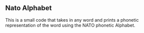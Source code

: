 ## Nato Alphabet

This is a small code that takes in any word and prints a phonetic representation of the word using the NATO phonetic Alphabet.
